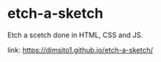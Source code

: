 # etch-a-sketch
Etch a scetch done in HTML, CSS and JS.

link: https://dimsito1.github.io/etch-a-sketch/
